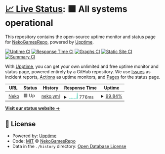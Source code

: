 # [📈 Live Status](https://NekoGamesRepo.github.io/status): <!--live status--> **🟩 All systems operational**

This repository contains the open-source uptime monitor and status page for [NekoGamesRepo](https://NekoGamesRepo.github.io/status), powered by [Upptime](https://github.com/upptime/upptime).

[![Uptime CI](https://github.com/NekoGamesRepo/status/workflows/Uptime%20CI/badge.svg)](https://github.com/NekoGamesRepo/status/actions?query=workflow%3A%22Uptime+CI%22)
[![Response Time CI](https://github.com/NekoGamesRepo/status/workflows/Response%20Time%20CI/badge.svg)](https://github.com/NekoGamesRepo/status/actions?query=workflow%3A%22Response+Time+CI%22)
[![Graphs CI](https://github.com/NekoGamesRepo/status/workflows/Graphs%20CI/badge.svg)](https://github.com/NekoGamesRepo/status/actions?query=workflow%3A%22Graphs+CI%22)
[![Static Site CI](https://github.com/NekoGamesRepo/status/workflows/Static%20Site%20CI/badge.svg)](https://github.com/NekoGamesRepo/status/actions?query=workflow%3A%22Static+Site+CI%22)
[![Summary CI](https://github.com/NekoGamesRepo/status/workflows/Summary%20CI/badge.svg)](https://github.com/NekoGamesRepo/status/actions?query=workflow%3A%22Summary+CI%22)

With [Upptime](https://upptime.js.org), you can get your own unlimited and free uptime monitor and status page, powered entirely by a GitHub repository. We use [Issues](https://github.com/NekoGamesRepo/status/issues) as incident reports, [Actions](https://github.com/NekoGamesRepo/status/actions) as uptime monitors, and [Pages](https://NekoGamesRepo.github.io/status) for the status page.

<!--start: status pages-->
<!-- This summary is generated by Upptime (https://github.com/upptime/upptime) -->
<!-- Do not edit this manually, your changes will be overwritten -->
<!-- prettier-ignore -->
| URL | Status | History | Response Time | Uptime |
| --- | ------ | ------- | ------------- | ------ |
| <img alt="" src="https://neko.games/wp-content/uploads/2023/01/neko.png" height="13"> [Neko](https://neko.games) | 🟩 Up | [neko.yml](https://github.com/NekoGamesRepo/status/commits/HEAD/history/neko.yml) | <details><summary><img alt="Response time graph" src="./graphs/neko/response-time-week.png" height="20"> 776ms</summary><br><a href="https://NekoGamesRepo.github.io/status/history/neko"><img alt="Response time 1298" src="https://img.shields.io/endpoint?url=https%3A%2F%2Fraw.githubusercontent.com%2FNekoGamesRepo%2Fstatus%2FHEAD%2Fapi%2Fneko%2Fresponse-time.json"></a><br><a href="https://NekoGamesRepo.github.io/status/history/neko"><img alt="24-hour response time 425" src="https://img.shields.io/endpoint?url=https%3A%2F%2Fraw.githubusercontent.com%2FNekoGamesRepo%2Fstatus%2FHEAD%2Fapi%2Fneko%2Fresponse-time-day.json"></a><br><a href="https://NekoGamesRepo.github.io/status/history/neko"><img alt="7-day response time 776" src="https://img.shields.io/endpoint?url=https%3A%2F%2Fraw.githubusercontent.com%2FNekoGamesRepo%2Fstatus%2FHEAD%2Fapi%2Fneko%2Fresponse-time-week.json"></a><br><a href="https://NekoGamesRepo.github.io/status/history/neko"><img alt="30-day response time 978" src="https://img.shields.io/endpoint?url=https%3A%2F%2Fraw.githubusercontent.com%2FNekoGamesRepo%2Fstatus%2FHEAD%2Fapi%2Fneko%2Fresponse-time-month.json"></a><br><a href="https://NekoGamesRepo.github.io/status/history/neko"><img alt="1-year response time 1243" src="https://img.shields.io/endpoint?url=https%3A%2F%2Fraw.githubusercontent.com%2FNekoGamesRepo%2Fstatus%2FHEAD%2Fapi%2Fneko%2Fresponse-time-year.json"></a></details> | <details><summary><a href="https://NekoGamesRepo.github.io/status/history/neko">99.84%</a></summary><a href="https://NekoGamesRepo.github.io/status/history/neko"><img alt="All-time uptime 99.68%" src="https://img.shields.io/endpoint?url=https%3A%2F%2Fraw.githubusercontent.com%2FNekoGamesRepo%2Fstatus%2FHEAD%2Fapi%2Fneko%2Fuptime.json"></a><br><a href="https://NekoGamesRepo.github.io/status/history/neko"><img alt="24-hour uptime 100.00%" src="https://img.shields.io/endpoint?url=https%3A%2F%2Fraw.githubusercontent.com%2FNekoGamesRepo%2Fstatus%2FHEAD%2Fapi%2Fneko%2Fuptime-day.json"></a><br><a href="https://NekoGamesRepo.github.io/status/history/neko"><img alt="7-day uptime 99.84%" src="https://img.shields.io/endpoint?url=https%3A%2F%2Fraw.githubusercontent.com%2FNekoGamesRepo%2Fstatus%2FHEAD%2Fapi%2Fneko%2Fuptime-week.json"></a><br><a href="https://NekoGamesRepo.github.io/status/history/neko"><img alt="30-day uptime 99.88%" src="https://img.shields.io/endpoint?url=https%3A%2F%2Fraw.githubusercontent.com%2FNekoGamesRepo%2Fstatus%2FHEAD%2Fapi%2Fneko%2Fuptime-month.json"></a><br><a href="https://NekoGamesRepo.github.io/status/history/neko"><img alt="1-year uptime 99.53%" src="https://img.shields.io/endpoint?url=https%3A%2F%2Fraw.githubusercontent.com%2FNekoGamesRepo%2Fstatus%2FHEAD%2Fapi%2Fneko%2Fuptime-year.json"></a></details>

<!--end: status pages-->

[**Visit our status website →**](https://NekoGamesRepo.github.io/status)

## 📄 License

- Powered by: [Upptime](https://github.com/upptime/upptime)
- Code: [MIT](./LICENSE) © [NekoGamesRepo](https://NekoGamesRepo.github.io/status)
- Data in the `./history` directory: [Open Database License](https://opendatacommons.org/licenses/odbl/1-0/)
